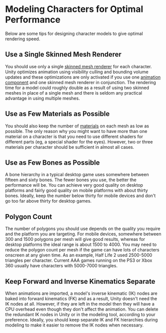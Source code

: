 Modeling Characters for Optimal Performance
===========================================


Below are some tips for designing character models to give optimal rendering speed.

Use a Single Skinned Mesh Renderer
----------------------------------


You should use only a single [skinned mesh renderer](class-SkinnedMeshRenderer.html) for each character. Unity optimizes animation using visibility culling and bounding volume updates and these optimizations are only activated if you use one [animation component](class-Animation.html) and one skinned mesh renderer in conjunction. The rendering time for a model could roughly double as a result of using two skinned meshes in place of a single mesh and there is seldom any practical advantage in using multiple meshes.


Use as Few Materials as Possible
--------------------------------


You should also keep the number of [materials](class-Material.html) on each mesh as low as possible. The only reason why you might want to have more than one material on a character is that you need to use different shaders for different parts (eg, a special shader for the eyes). However, two or three materials per character should be sufficient in almost all cases.


Use as Few Bones as Possible
----------------------------


A bone hierarchy in a typical desktop game uses somewhere between fifteen and sixty bones. The fewer bones you use, the better the performance will be. You can achieve very good quality on desktop platforms and fairly good quality on mobile platforms with about thirty bones. Ideally, keep the number below thirty for mobile devices and don't go too far above thirty for desktop games.

Polygon Count
-------------


The number of polygons you should use depends on the quality you require and the platform you are targeting.  For mobile devices, somewhere between 300 and 1500 polygons per mesh will give good results, whereas for desktop platforms the ideal range is about 1500 to 4000. You may need to reduce the polygon count per mesh if the game can have lots of characters onscreen at any given time. As an example, Half Life 2 used 2500-5000 triangles per character. Current AAA games running on the PS3 or Xbox 360 usually have characters with 5000-7000 triangles.


Keep Forward and Inverse Kinematics Separate
--------------------------------------------


When animations are imported, a model's inverse kinematic (IK) nodes are baked into forward kinematics (FK) and as a result, Unity doesn't need the IK nodes at all. However, if they are left in the model then they will have a CPU overhead even though they don't affect the animation. You can delete the redundant IK nodes in Unity or in the modeling tool, according to your preference.  Ideally, you should keep separate IK and FK hierarchies during modeling to make it easier to remove the IK nodes when necessary.


